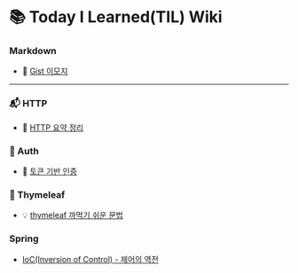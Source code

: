 # :books: Today I Learned(TIL) Wiki


### Markdown 
- :blue_book: [Gist 이모지](https://github.com/LeeJun1118/TIL/blob/main/markdown/emoji.md)

---

### :mailbox_with_mail: HTTP
- :page_facing_up: [HTTP 요약 정리](https://github.com/LeeJun1118/TIL/blob/main/http/basic.md)

### :closed_lock_with_key: Auth 
- :key: [토큰 기반 인증](https://github.com/LeeJun1118/TIL/blob/main/auth/token.md)

### :herb: Thymeleaf
- :bulb: [thymeleaf 까먹기 쉬운 문법](https://github.com/LeeJun1118/TIL/blob/main/thymeleaf/tip.md)

### Spring
- [IoC(Inversion of Control) - 제어의 역전](https://github.com/LeeJun1118/TIL/blob/main/spring/ioc.md)